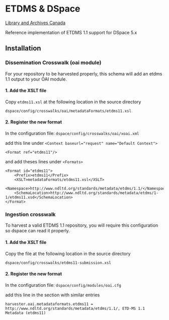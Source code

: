 # ETDMS & DSpace

[Library and Archives Canada](http://www.bac-lac.gc.ca/)

Reference implementation of ETDMS 1.1 support for DSpace 5.x

## Installation

### Dissemination Crosswalk (oai module)

For your repository to be harvested properly, this schema will add an etdms 1.1 output to your OAI module.

#### 1. Add the XSLT file

Copy `etdms11.xsl` at the following location in the source directory

    dspace/config/crosswalks/oai/metadataFormats/etdms11.xsl

#### 2. Register the new format

In the configuration file: `dspace/config/crosswalks/oai/xoai.xml`

add this line under `<Context baseurl="request" name="Default Context">`

    <Format ref="etdms11"/>

and add theses lines under `<Formats>`

    <Format id="etdms11">
        <Prefix>etdms11</Prefix>
        <XSLT>metadataFormats/etdms11.xsl</XSLT>
        <Namespace>http://www.ndltd.org/standards/metadata/etdms/1.1/</Namespace>
        <SchemaLocation>http://www.ndltd.org/standards/metadata/etdms/1-1/etdms11.xsd</SchemaLocation>
    </Format>


### Ingestion crosswalk

To harvest a valid ETDMS 1.1 repository, you will require this configuration so dspace can read it properly.

#### 1. Add the XSLT file

Copy the file at the following location in the source directory

    dspace/config/crosswalks/etdms11-submission.xsl

#### 2. Register the new format

In the configuration file: `dspace/config/modules/oai.cfg`

add this line in the section with similar entries

    harvester.oai.metadataformats.etdms11 = http://www.ndltd.org/standards/metadata/etdms/1.1/, ETD-MS 1.1 Metadata (etdms11)
